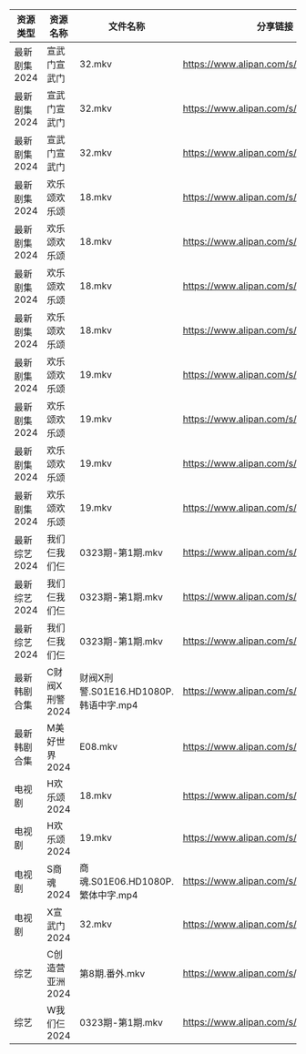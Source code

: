 | 资源类型     | 资源名称       | 文件名称                          | 分享链接                                 | 更新时间                |
| -------- | ---------- | ----------------------------- | ------------------------------------ | ------------------- |
| 最新剧集2024 | 宣武门宣武门     | 32.mkv                        | https://www.alipan.com/s/cHgMm91UCwf | 2024-03-24 00:07:39 |
| 最新剧集2024 | 宣武门宣武门     | 32.mkv                        | https://www.alipan.com/s/cHgMm91UCwf | 2024-03-24 00:08:56 |
| 最新剧集2024 | 宣武门宣武门     | 32.mkv                        | https://www.alipan.com/s/cHgMm91UCwf | 2024-03-24 00:09:38 |
| 最新剧集2024 | 欢乐颂欢乐颂     | 18.mkv                        | https://www.alipan.com/s/BfL6e5wsSZs | 2024-03-24 00:07:46 |
| 最新剧集2024 | 欢乐颂欢乐颂     | 18.mkv                        | https://www.alipan.com/s/BfL6e5wsSZs | 2024-03-24 00:08:23 |
| 最新剧集2024 | 欢乐颂欢乐颂     | 18.mkv                        | https://www.alipan.com/s/BfL6e5wsSZs | 2024-03-24 00:09:03 |
| 最新剧集2024 | 欢乐颂欢乐颂     | 18.mkv                        | https://www.alipan.com/s/BfL6e5wsSZs | 2024-03-24 00:09:45 |
| 最新剧集2024 | 欢乐颂欢乐颂     | 19.mkv                        | https://www.alipan.com/s/BfL6e5wsSZs | 2024-03-24 00:07:46 |
| 最新剧集2024 | 欢乐颂欢乐颂     | 19.mkv                        | https://www.alipan.com/s/BfL6e5wsSZs | 2024-03-24 00:08:23 |
| 最新剧集2024 | 欢乐颂欢乐颂     | 19.mkv                        | https://www.alipan.com/s/BfL6e5wsSZs | 2024-03-24 00:09:03 |
| 最新剧集2024 | 欢乐颂欢乐颂     | 19.mkv                        | https://www.alipan.com/s/BfL6e5wsSZs | 2024-03-24 00:09:44 |
| 最新综艺2024 | 我们仨我们仨     | 0323期-第1期.mkv                 | https://www.alipan.com/s/H2RHjZPEMtN | 2024-03-24 00:08:15 |
| 最新综艺2024 | 我们仨我们仨     | 0323期-第1期.mkv                 | https://www.alipan.com/s/H2RHjZPEMtN | 2024-03-24 00:08:46 |
| 最新综艺2024 | 我们仨我们仨     | 0323期-第1期.mkv                 | https://www.alipan.com/s/H2RHjZPEMtN | 2024-03-24 00:09:25 |
| 最新韩剧合集   | C财阀X刑警2024 | 财阀X刑警.S01E16.HD1080P.韩语中字.mp4 | https://www.alipan.com/s/RXRu5So38tj | 2024-03-24 00:05:11 |
| 最新韩剧合集   | M美好世界2024  | E08.mkv                       | https://www.alipan.com/s/3hVi9iw3g6N | 2024-03-24 00:05:42 |
| 电视剧      | H欢乐颂2024   | 18.mkv                        | https://www.alipan.com/s/nX7Ep6n3v7t | 2024-03-24 00:05:28 |
| 电视剧      | H欢乐颂2024   | 19.mkv                        | https://www.alipan.com/s/nX7Ep6n3v7t | 2024-03-24 00:05:27 |
| 电视剧      | S商魂2024    | 商魂.S01E06.HD1080P.繁体中字.mp4    | https://www.alipan.com/s/eS1JKAJMMwN | 2024-03-24 00:05:44 |
| 电视剧      | X宣武门2024   | 32.mkv                        | https://www.alipan.com/s/EPjGZid2XD5 | 2024-03-24 00:05:55 |
| 综艺       | C创造营亚洲2024 | 第8期.番外.mkv                    | https://www.alipan.com/s/jpjD5zFeV3H | 2024-03-24 00:06:36 |
| 综艺       | W我们仨2024   | 0323期-第1期.mkv                 | https://www.alipan.com/s/dVYhFcy3TMz | 2024-03-24 00:07:12 |
